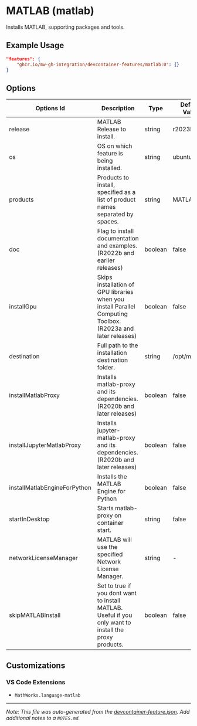 
# MATLAB (matlab)

Installs MATLAB, supporting packages and tools.

## Example Usage

```json
"features": {
    "ghcr.io/mw-gh-integration/devcontainer-features/matlab:0": {}
}
```

## Options

| Options Id | Description | Type | Default Value |
|-----|-----|-----|-----|
| release | MATLAB Release to install. | string | r2023b |
| os | OS on which feature is being installed. | string | ubuntu22.04 |
| products | Products to install, specified as a list of product names separated by spaces. | string | MATLAB |
| doc | Flag to install documentation and examples. (R2022b and earlier releases) | boolean | false |
| installGpu | Skips installation of GPU libraries when you install Parallel Computing Toolbox. (R2023a and later releases) | boolean | false |
| destination | Full path to the installation destination folder. | string | /opt/matlab |
| installMatlabProxy | Installs matlab-proxy and its dependencies. (R2020b and later releases) | boolean | false |
| installJupyterMatlabProxy | Installs jupyter-matlab-proxy and its dependencies. (R2020b and later releases) | boolean | false |
| installMatlabEngineForPython | Installs the MATLAB Engine for Python | boolean | false |
| startInDesktop | Starts matlab-proxy on container start. | string | false |
| networkLicenseManager | MATLAB will use the specified Network License Manager. | string | - |
| skipMATLABInstall | Set to true if you dont want to install MATLAB. Useful if you only want to install the proxy products. | boolean | false |

## Customizations

### VS Code Extensions

- `MathWorks.language-matlab`



---

_Note: This file was auto-generated from the [devcontainer-feature.json](https://github.com/mw-gh-integration/devcontainer-features/blob/main/src/matlab/devcontainer-feature.json).  Add additional notes to a `NOTES.md`._
